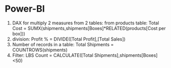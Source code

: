 # Power-BI
1) DAX for multiply 2 measures from 2 tables: 
from products table: Total Cost = SUMX(shipments,shipments[Boxes]*RELATED(products[Cost per box]))
2) division: Profit % = DIVIDE([Total Profit],[Total Sales])
3) Number of records in a table: Total Shipments = COUNTROWS(shipments)
4) Filter: LBS Count = CALCULATE([Total Shipments],shipments[Boxes]<50)
